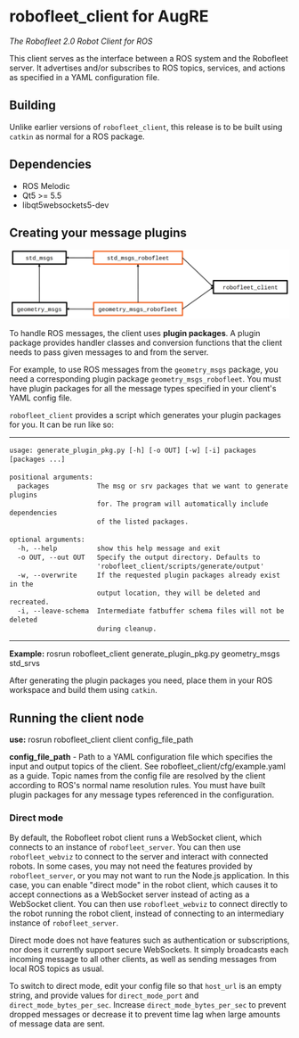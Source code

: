 # robofleet_client for AugRE

*The Robofleet 2.0 Robot Client for ROS*

This client serves as the interface between a ROS system and the Robofleet server. It advertises and/or subscribes to ROS topics, services, and actions as specified in a YAML configuration file.

## Building

Unlike earlier versions of `robofleet_client`, this release is to be built using `catkin` as normal for a ROS package.

## Dependencies

* ROS Melodic
* Qt5 >= 5.5
* libqt5websockets5-dev

## Creating your message plugins

![Dependency graph for some example message plugin packages.](img/plugin-packages-deps.png?raw=true "Message Plugin Packages")

To handle ROS messages, the client uses **plugin packages**. A plugin package provides handler classes and conversion functions that the client needs to pass given messages to and from the server.

For example, to use ROS messages from the `geometry_msgs` package, you need a corresponding plugin package `geometry_msgs_robofleet`. You must have plugin packages for all the message types specified in your client's YAML config file.

`robofleet_client` provides a script which generates your plugin packages for you. It can be run like so:
___
    usage: generate_plugin_pkg.py [-h] [-o OUT] [-w] [-i] packages [packages ...]

    positional arguments:
      packages            The msg or srv packages that we want to generate plugins
                          for. The program will automatically include dependencies
                          of the listed packages.

    optional arguments:
      -h, --help          show this help message and exit
      -o OUT, --out OUT   Specify the output directory. Defaults to
                          'robofleet_client/scripts/generate/output'
      -w, --overwrite     If the requested plugin packages already exist in the
                          output location, they will be deleted and recreated.
      -i, --leave-schema  Intermediate fatbuffer schema files will not be deleted
                          during cleanup.
___

**Example:** rosrun robofleet_client generate_plugin_pkg.py geometry_msgs std_srvs

After generating the plugin packages you need, place them in your ROS workspace and build them using `catkin`.

## Running the client node

**use:** rosrun robofleet_client client config_file_path

**config_file_path** - Path to a YAML configuration file which specifies the input and output topics of the client. See robofleet_client/cfg/example.yaml as a guide. Topic names from the config file are resolved by the client according to ROS's normal name resolution rules. You must have built plugin packages for any message types referenced in the configuration.

### Direct mode

By default, the Robofleet robot client runs a WebSocket client, which connects to an instance of `robofleet_server`. You can then use `robofleet_webviz` to connect to the server and interact with connected robots. In some cases, you may not need the features provided by `robofleet_server`, or you may not want to run the Node.js application. In this case, you can enable "direct mode" in the robot client, which causes it to accept connections as a WebSocket server instead of acting as a WebSocket client. You can then use `robofleet_webviz` to connect directly to the robot running the robot client, instead of connecting to an intermediary instance of `robofleet_server`.

Direct mode does not have features such as authentication or subscriptions, nor does it currently support secure WebSockets. It simply broadcasts each incoming message to all other clients, as well as sending messages from local ROS topics as usual.

To switch to direct mode, edit your config file so that `host_url` is an empty string, and provide values for `direct_mode_port` and `direct_mode_bytes_per_sec`. Increase `direct_mode_bytes_per_sec` to prevent dropped messages or decrease it to prevent time lag when large amounts of message data are sent.